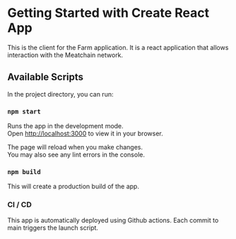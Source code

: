 # Getting Started with Create React App

This is the client for the Farm application. It is a react application that allows interaction with the Meatchain network.

## Available Scripts

In the project directory, you can run:

### `npm start`

Runs the app in the development mode.\
Open [http://localhost:3000](http://localhost:3000) to view it in your browser.

The page will reload when you make changes.\
You may also see any lint errors in the console.


### `npm build`

This will create a production build of the app. 

### CI / CD

This app is automatically deployed using Github actions. Each commit to main triggers the launch script.